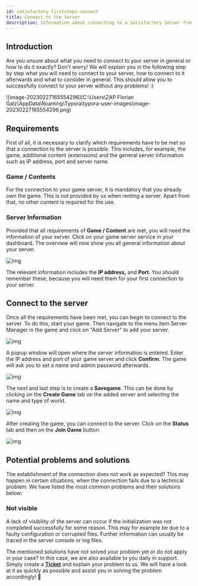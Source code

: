 ```yaml
---
id: satisfactory-firststeps-connect
title: Connect to the Server
description: Information about connecting to a Satisfactory Server from ZAP-Hosting - ZAP-Hosting.com documentation
---
```




## Introduction

Are you unsure about what you need to connect to your server in general or how to do it exactly? Don't worry! We will explain you in the following step by step what you will need to connect to your server, how to connect to it afterwards and what to consider in general. This should allow you to successfully connect to your server without any problems! :)

![image-20230227165554296](C:\Users\ZAP Florian Galz\AppData\Roaming\Typora\typora-user-images\image-20230227165554296.png)



## Requirements

First of all, it is necessary to clarify which requirements have to be met so that a connection to the server is possible. This includes, for example, the game, additional content (extensions) and the general server information such as IP address, port and server name.



### Game / Contents

For the connection to your game server, it is mandatory that you already own the game. This is not provided by us when renting a server. Apart from that, no other content is required for the use.



### Server Information

Provided that all requirements of **Game / Content** are met, you will need the information of your server. Click on your game server service in your dashboard. The overview will now show you all general information about your server.

![img](https://user-images.githubusercontent.com/61839701/164882436-aa74d037-dda7-4db2-a327-bbdfc67deecc.png)

The relevant information includes the **IP address,** and **Port**. You should remember these, because you will need them for your first connection to your server.



## Connect to the server

Once all the requirements have been met, you can begin to connect to the server. To do this, start your game. Then navigate to the menu item Server Manager in the game and click on "Add Server" to add your server.

![img](https://user-images.githubusercontent.com/61839701/164882476-410b461f-9a1b-4e04-9350-91fbb9809fd8.png)



A popup window will open where the server information is entered. Enter the IP address and port of your game server and click **Confirm**. The game will ask you to set a name and admin password afterwards.

![img](https://screensaver01.zap-hosting.com/index.php/s/fw7WsiRBqqQ9o2M/preview)



The next and last step is to create a **Savegame**. This can be done by clicking on the **Create Game** tab on the added server and selecting the name and type of world.

![img](https://user-images.githubusercontent.com/61839701/164882515-b1e37248-0ea7-44e1-b805-844afc6238bf.png)



After creating the game, you can connect to the server. Click on the **Status** tab and then on the **Join Game** button.

![img](https://user-images.githubusercontent.com/61839701/164882520-54deec6c-d74e-49ee-844e-4856afc79e17.png)



## Potential problems and solutions

The establishment of the connection does not work as expected? This may happen in certain situations, when the connection fails due to a technical problem. We have listed the most common problems and their solutions below:



### Not visible

A lack of visibility of the server can occur if the initialization was not completed successfully for some reason. This may for example be due to a faulty configuration or corrupted files. Further information can usually be traced in the server console or log files.



The mentioned solutions have not solved your problem yet or do not apply in your case? In this case, we are also available to you daily in support. Simply create a **[Ticket](https://zap-hosting.com/en/customer/support/)** and explain your problem to us. We will have a look at it as quickly as possible and assist you in solving the problem accordingly! 🙂
